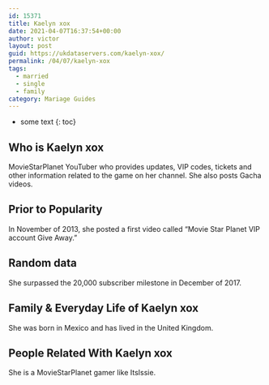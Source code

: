 ```yaml
---
id: 15371
title: Kaelyn xox
date: 2021-04-07T16:37:54+00:00
author: victor
layout: post
guid: https://ukdataservers.com/kaelyn-xox/
permalink: /04/07/kaelyn-xox  
tags:
  - married
  - single
  - family
category: Mariage Guides
---
```


* some text
{: toc}


## Who is Kaelyn xox



MovieStarPlanet YouTuber who provides updates, VIP codes, tickets and other information related to the game on her channel. She also posts Gacha videos. 

                
                
                
## Prior to Popularity



In November of 2013, she posted a first video called &#8220;Movie Star Planet VIP account Give Away.&#8221;

                
                
                
## Random data



She surpassed the 20,000 subscriber milestone in December of 2017.

                
                
                
## Family & Everyday Life of Kaelyn xox



She was born in Mexico and has lived in the United Kingdom. 

                
                
                
## People Related With Kaelyn xox



She is a MovieStarPlanet gamer like ItsIssie.

                
              
            
          
          
          